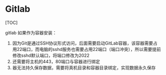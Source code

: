 # Gitlab

[TOC]

gitlab 如果作为容器安装：

1. 因为Git是通过SSH协议形式访问，后面需要启动GitLab容器，该容器需要占用22端口，而电脑的sshd服务也需要占用22端口（端口冲突），所以需要提前修改sshd默认端口，将端口修改为2022
2. 还需要将主机的443，80端口与容器进行绑定
3. 器无法持久保存数据，需要将真机目录和容器目录绑定，实现数据永久保存